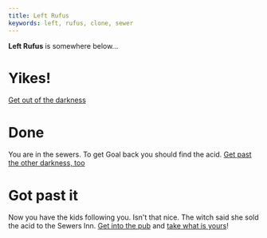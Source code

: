 ```yaml
---
title: Left Rufus
keywords: left, rufus, clone, sewer
---
```


**Left Rufus** is somewhere below...

# Yikes!
[Get out of the darkness](010-darkness.md)

# Done
You are in the sewers. To get Goal back you should find the acid. [Get past the other darkness, too](020-second-darkness.md)

# Got past it
Now you have the kids following you. Isn't that nice. The witch said she sold the acid to the Sewers Inn. [Get into the pub](030-into-bar.md) and [take what is yours](070-in-the-bar/010-acid.md)!
